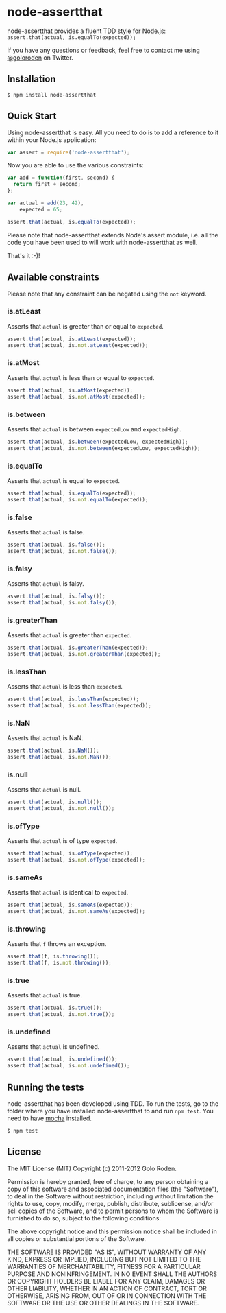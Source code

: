 # node-assertthat

node-assertthat provides a fluent TDD style for Node.js: `assert.that(actual, is.equalTo(expected));`

If you have any questions or feedback, feel free to contact me using [@goloroden](https://twitter.com/goloroden) on Twitter.

## Installation

    $ npm install node-assertthat

## Quick Start

Using node-assertthat is easy. All you need to do is to add a reference to it within your Node.js application:

```javascript
var assert = require('node-assertthat');
```

Now you are able to use the various constraints:

```javascript
var add = function(first, second) {
  return first + second;
};

var actual = add(23, 42),
    expected = 65;

assert.that(actual, is.equalTo(expected));
```

Please note that node-assertthat extends Node's assert module, i.e. all the code you have been used to will work with node-assertthat as well.

That's it :-)!

## Available constraints

Please note that any constraint can be negated using the `not` keyword.

### is.atLeast

Asserts that `actual` is greater than or equal to `expected`.

```javascript
assert.that(actual, is.atLeast(expected));
assert.that(actual, is.not.atLeast(expected));
```

### is.atMost

Asserts that `actual` is less than or equal to `expected`.

```javascript
assert.that(actual, is.atMost(expected));
assert.that(actual, is.not.atMost(expected));
```

### is.between

Asserts that `actual` is between `expectedLow` and `expectedHigh`.

```javascript
assert.that(actual, is.between(expectedLow, expectedHigh));
assert.that(actual, is.not.between(expectedLow, expectedHigh));
```

### is.equalTo

Asserts that `actual` is equal to `expected`.

```javascript
assert.that(actual, is.equalTo(expected));
assert.that(actual, is.not.equalTo(expected));
```

### is.false

Asserts that `actual` is false.

```javascript
assert.that(actual, is.false());
assert.that(actual, is.not.false());
```

### is.falsy

Asserts that `actual` is falsy.

```javascript
assert.that(actual, is.falsy());
assert.that(actual, is.not.falsy());
```

### is.greaterThan

Asserts that `actual` is greater than `expected`.

```javascript
assert.that(actual, is.greaterThan(expected));
assert.that(actual, is.not.greaterThan(expected));
```

### is.lessThan

Asserts that `actual` is less than `expected`.

```javascript
assert.that(actual, is.lessThan(expected));
assert.that(actual, is.not.lessThan(expected));
```

### is.NaN

Asserts that `actual` is NaN.

```javascript
assert.that(actual, is.NaN());
assert.that(actual, is.not.NaN());
```

### is.null

Asserts that `actual` is null.

```javascript
assert.that(actual, is.null());
assert.that(actual, is.not.null());
```

### is.ofType

Asserts that `actual` is of type `expected`.

```javascript
assert.that(actual, is.ofType(expected));
assert.that(actual, is.not.ofType(expected));
```

### is.sameAs

Asserts that `actual` is identical to `expected`.

```javascript
assert.that(actual, is.sameAs(expected));
assert.that(actual, is.not.sameAs(expected));
```

### is.throwing

Asserts that `f` throws an exception.

```javascript
assert.that(f, is.throwing());
assert.that(f, is.not.throwing());
```

### is.true

Asserts that `actual` is true.

```javascript
assert.that(actual, is.true());
assert.that(actual, is.not.true());
```

### is.undefined

Asserts that `actual` is undefined.

```javascript
assert.that(actual, is.undefined());
assert.that(actual, is.not.undefined());
```

## Running the tests

node-assertthat has been developed using TDD. To run the tests, go to the folder where you have installed node-assertthat to and run `npm test`. You need to have [mocha](https://github.com/visionmedia/mocha) installed.

    $ npm test

## License

The MIT License (MIT)
Copyright (c) 2011-2012 Golo Roden.
 
Permission is hereby granted, free of charge, to any person obtaining a copy of this software and associated documentation files (the "Software"), to deal in the Software without restriction, including without limitation the rights to use, copy, modify, merge, publish, distribute, sublicense, and/or sell copies of the Software, and to permit persons to whom the Software is furnished to do so, subject to the following conditions:
 
The above copyright notice and this permission notice shall be included in all copies or substantial portions of the Software.
 
THE SOFTWARE IS PROVIDED "AS IS", WITHOUT WARRANTY OF ANY KIND, EXPRESS OR IMPLIED, INCLUDING BUT NOT LIMITED TO THE WARRANTIES OF MERCHANTABILITY, FITNESS FOR A PARTICULAR PURPOSE AND NONINFRINGEMENT. IN NO EVENT SHALL THE AUTHORS OR COPYRIGHT HOLDERS BE LIABLE FOR ANY CLAIM, DAMAGES OR OTHER LIABILITY, WHETHER IN AN ACTION OF CONTRACT, TORT OR OTHERWISE, ARISING FROM, OUT OF OR IN CONNECTION WITH THE SOFTWARE OR THE USE OR OTHER DEALINGS IN THE SOFTWARE.